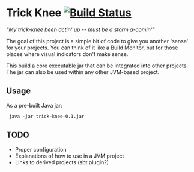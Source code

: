 Trick Knee  [![Build Status](https://travis-ci.org/jasonklarsen/trick-knee.png?branch=master)](https://travis-ci.org/jasonklarsen/trick-knee)
==========
*"My trick-knee been actin' up -- must be a storm a-comin'"*

The goal of this project is a simple bit of code to give you another 'sense' for your projects. You can think of it like a Build Monitor, but for those places where visual indicators don't make sense.

This build a core executable jar that can be integrated into other projects. The jar can also be used within any other JVM-based project.

Usage
-----

As a pre-built Java jar:

     java -jar trick-knee-0.1.jar

TODO
----

- Proper configuration
- Explanations of how to use in a JVM project
- Links to derived projects (sbt plugin?)